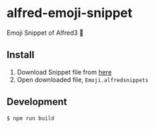 # alfred-emoji-snippet

Emoji Snippet of Alfred3 📕

## Install

1. Download Snippet file from [here](https://github.com/progfay/alfred-emojil-snippet/blob/master/dist/Emoji.alfredsnippets?raw=true)
2. Open downloaded file, `Emoji.alfredsnippets`


## Development

```sh
$ npm run build
```

